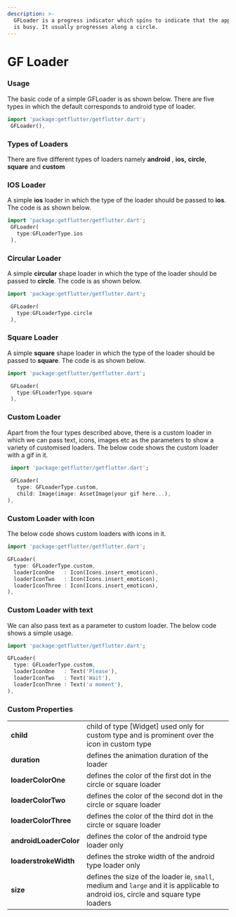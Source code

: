 ```yaml
---
description: >-
  GFLoader is a progress indicator which spins to indicate that the application
  is busy. It usually progresses along a circle.
---
```


# GF Loader

### Usage

The basic code of a simple GFLoader is as shown below. There are five types in which the default corresponds to android type of loader.

```dart
import 'package:getflutter/getflutter.dart';
 GFLoader(),
```

### Types of Loaders

There are five different types of loaders  namely **android** , **ios,** **circle**, **square** and **custom**

### **IOS Loader**

A simple **ios** loader in which the type of the loader  should be passed to **ios**. The code is as shown below.

```dart
import 'package:getflutter/getflutter.dart';
 GFLoader(
   type:GFLoaderType.ios
 ),
```

### Circular Loader

A simple **circular** shape loader in which the type of the loader  should be passed to **circle**. The code is as shown below.

```dart
import 'package:getflutter/getflutter.dart';

 GFLoader(
   type:GFLoaderType.circle
 ),
```

### Square Loader

A simple **square** shape loader in which the type of the loader  should be passed to **square**. The code is as shown below.

```dart
import 'package:getflutter/getflutter.dart';

 GFLoader(
   type:GFLoaderType.square
 ),
```

### Custom Loader

Apart from the four types described above, there is a custom loader in which we can pass text, icons, images etc as the parameters to show a variety of customised loaders. The below code shows the custom loader with a gif in it.

```dart
 import 'package:getflutter/getflutter.dart';
 
 GFLoader(
   type: GFLoaderType.custom,
   child: Image(image: AssetImage(your gif here...),
),
```

### Custom Loader with Icon

The below code shows custom loaders with icons in it.

```dart
import 'package:getflutter/getflutter.dart';

GFLoader(
  type: GFLoaderType.custom,
  loaderIconOne   : Icon(Icons.insert_emoticon),
  loaderIconTwo   : Icon(Icons.insert_emoticon),
  loaderIconThree : Icon(Icons.insert_emoticon),
),
```



### Custom Loader with text

We can also pass text  as a parameter to custom loader. The below code shows a simple usage.

```dart
import 'package:getflutter/getflutter.dart';

GFLoader(
  type: GFLoaderType.custom,
  loaderIconOne   : Text('Please'),
  loaderIconTwo   : Text('Wait'),
  loaderIconThree : Text('a moment'),
),
```

### Custom Properties

|  |  |
| :--- | :--- |
| **child** | child of type \[Widget\] used only for custom type and is prominent over the icon in custom type |
| **duration** | defines the animation duration of the loader |
| **loaderColorOne** |  defines the color of the first dot in the circle or square loader |
| **loaderColorTwo** |  defines the color of the second dot in the circle or square loader |
| **loaderColorThree** |  defines the color of the third dot in the circle or square loader |
| **androidLoaderColor** | defines the color of the android type loader only |
| **loaderstrokeWidth** | defines the stroke width of the android type loader only |
| **size** | defines the size of the loader ie, `small`, medium and `large` and it is applicable to android ios, circle and square type loaders |

